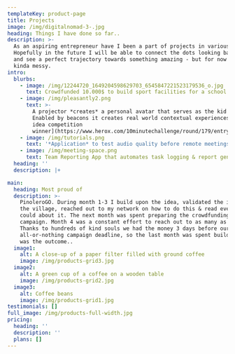 ```yaml
---
templateKey: product-page
title: Projects
image: /img/digitalnomad-3-.jpg
heading: Things I have done so far..
description: >-
  As an aspiring entrepreneur have I been a part of projects in various areas .
  Hopefully in the future I will be able to connect the dots looking backwards
  and see a perfect trajectory towards something amazing - but for now it is
  kinda messy. 
intro:
  blurbs:
    - image: /img/12244720_1649204598629703_6545847221523179536_o.jpg
      text: Crowdfunded 10.000$ to build sport facilities for a school in Nicaragua
    - image: /img/pleasantly2.png
      text: >-
        A projector *creates* a personal avatar that serves as the kid's guide.
        Enabled by beacons it creates real world contextual experiences ([HeroX
        idea competition
        winner](https://www.herox.com/10minutechallenge/round/179/entry/10536))
    - image: /img/tutorials.png
      text: '*Application* to test audio quality before remote meetings'
    - image: /img/meeting-space.png
      text: Team Reporting App that automates task logging & report generation
  heading: ''
  description: |+

main:
  heading: Most proud of
  description: >-
    PinoleroGO. During month 1-3 I build upon the idea, validated the idea in
    the village, reached out to my network on how to do this & read everything I
    could about it. The next month was spent preparing the crowdfunding
    campaign. Month 4 was a constant effort to reach out to as many as possible.
    Thanks to hundreds of kind souls we had the money 3 days before our
    all-or-nothing campaign deadline, so the last month was spent building. This
    was the outcome..
  image1:
    alt: A close-up of a paper filter filled with ground coffee
    image: /img/products-grid3.jpg
  image2:
    alt: A green cup of a coffee on a wooden table
    image: /img/products-grid2.jpg
  image3:
    alt: Coffee beans
    image: /img/products-grid1.jpg
testimonials: []
full_image: /img/products-full-width.jpg
pricing:
  heading: ''
  description: ''
  plans: []
---
```


